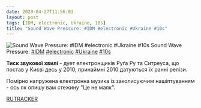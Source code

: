 ```yaml
---
date: 2020-04-27T11:56:03
layout: post
tags: [IDM, electronic, Ukraine, 10s]
title: "Sound Wave Pressure: #IDM #electronic #Ukraine #10s"
---
```

![Sound Wave Pressure: #IDM #electronic #Ukraine #10s](https://res.cloudinary.com/vast-space-unexplored/image/upload/photos/photo_949_27-04-2020_11-56-03.jpg)
Sound Wave Pressure: [#IDM](/tags/#IDM) [#electronic](/tags/#electronic) [#Ukraine](/tags/#Ukraine) [#10s](/tags/#10s)

**Тиск звукової хвилі** - дует електронщиків Руґа Ру та Ситреуса, що постав у Києві десь у 2010, принаймні 2010 датуються їх ранні релізи.

Помірно напружена електронна музика із заколисуючим нашіптуванням - ось як опишу вам стежину &quot;Це не маяк&quot;.

[RUTRACKER](https://rutracker.org/forum/viewtopic.php?t=3011422)